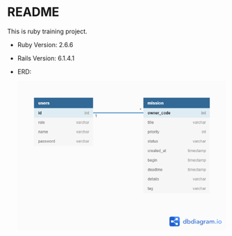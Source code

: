 # README

This is ruby training project.
 * Ruby Version:
    2.6.6
 * Rails Version:
    6.1.4.1
 * ERD:
 
    ![Test Image 1](ERD.png)
